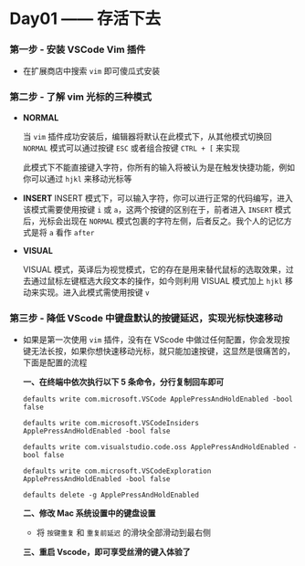 # Day01 —— 存活下去

### 第一步 - 安装 VSCode Vim 插件

- 在扩展商店中搜索 `vim` 即可傻瓜式安装

### 第二步 - 了解 vim 光标的三种模式

- **NORMAL**

  当 `vim` 插件成功安装后，编辑器将默认在此模式下，从其他模式切换回 `NORMAL` 模式可以通过按键 `ESC` 或者组合按键 `CTRL + [` 来实现

  此模式下不能直接键入字符，你所有的输入将被认为是在触发快捷功能，例如你可以通过 `hjkl` 来移动光标等

- **INSERT**
  INSERT 模式下，可以输入字符，你可以进行正常的代码编写，进入该模式需要使用按键 `i` 或 `a`，这两个按键的区别在于，前者进入 `INSERT` 模式后，光标会出现在 `NORMAL` 模式包裹的字符左侧，后者反之。我个人的记忆方式是将 `a` 看作 `after`
- **VISUAL**

  VISUAL 模式，英译后为视觉模式，它的存在是用来替代鼠标的选取效果，过去通过鼠标左键框选大段文本的操作，如今则利用 VISUAL 模式加上 `hjkl` 移动来实现。进入此模式需使用按键 `v`

### 第三步 - 降低 VScode 中键盘默认的按键延迟，实现光标快速移动

- 如果是第一次使用 `vim` 插件，没有在 VScode 中做过任何配置，你会发现按键无法长按，如果你想快速移动光标，就只能加速按键，这显然是很痛苦的，下面是配置的流程

  **一、在终端中依次执行以下 5 条命令，分行复制回车即可**

  ```shell
  defaults write com.microsoft.VSCode ApplePressAndHoldEnabled -bool false

  defaults write com.microsoft.VSCodeInsiders ApplePressAndHoldEnabled -bool false

  defaults write com.visualstudio.code.oss ApplePressAndHoldEnabled -bool false

  defaults write com.microsoft.VSCodeExploration ApplePressAndHoldEnabled -bool false

  defaults delete -g ApplePressAndHoldEnabled
  ```

  **二、修改 Mac 系统设置中的键盘设置**

  - 将 `按键重复` 和 `重复前延迟` 的滑块全部滑动到最右侧

  **三、重启 Vscode，即可享受丝滑的键入体验了**
